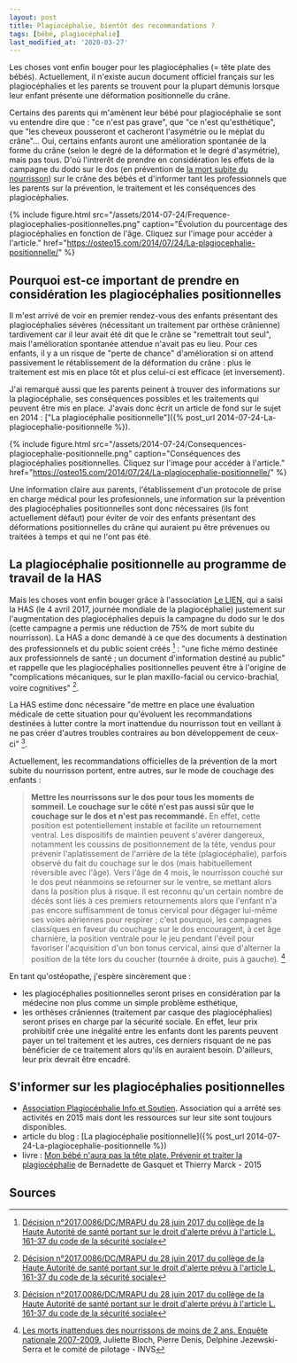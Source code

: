```yaml
---
layout: post
title: Plagiocéphalie, bientôt des recommandations ?
tags: [bébé, plagiocéphalie]
last_modified_at: '2020-03-27'
---
```


Les choses vont enfin bouger pour les plagiocéphalies (= tête plate des bébés). Actuellement, il n'existe aucun document officiel français sur les plagiocéphalies et les parents se trouvent pour la plupart démunis lorsque leur enfant présente une déformation positionnelle du crâne.

Certains des parents qui m'amènent leur bébé pour plagiocéphalie se sont vu entendre dire que : "ce n'est pas grave", que "ce n'est qu'esthétique", que "les cheveux pousseront et cacheront l'asymétrie ou le méplat du crâne"... Oui, certains enfants auront une amélioration spontanée de la forme du crâne (selon le degré de la déformation et le degré d'asymétrie), mais pas tous. D'où l'intrerêt de prendre en considération les effets de la campagne du dodo sur le dos (en prévention de [la mort subite du nourrisson](https://fr.wikipedia.org/wiki/Mort_subite_du_nourrisson)) sur le crâne des bébés et d'informer tant les professionnels que les parents sur la prévention, le traitement et les conséquences des plagiocéphalies.

{% include figure.html src="/assets/2014-07-24/Frequence-plagiocephalies-positionnelles.png" caption="Évolution du pourcentage des plagiocéphalies en fonction de l'âge. Cliquez sur l'image pour accéder à l'article." href="https://osteo15.com/2014/07/24/La-plagiocephalie-positionnelle/" %}

## Pourquoi est-ce important de prendre en considération les plagiocéphalies positionnelles

Il m'est arrivé de voir en premier rendez-vous des enfants présentant des plagiocéphalies sévères (nécessitant un traitement par orthèse crânienne) tardivement car il leur avait été dit que le crâne se "remettrait tout seul", mais l'amélioration spontanée attendue n'avait pas eu lieu. Pour ces enfants, il y a un risque de "perte de chance" d'amélioration si on attend passivement le rétablissement de la déformation du crâne : plus le traitement est mis en place tôt et plus celui-ci est efficace (et inversement).

J'ai remarqué aussi que les parents peinent à trouver des informations sur la plagiocéphalie, ses conséquences possibles et les traitements qui peuvent être mis en place. J'avais donc écrit un article de fond sur le sujet en 2014 : ["La plagiocéphalie positionnelle"]({% post_url 2014-07-24-La-plagiocephalie-positionnelle %}).

{% include figure.html src="/assets/2014-07-24/Consequences-plagiocephalie-positionnelle.png" caption="Conséquences des plagiocéphalies positionnelles. Cliquez sur l'image pour accéder à l'article." href="https://osteo15.com/2014/07/24/La-plagiocephalie-positionnelle/" %}

Une information claire aux parents, l'établissement d'un protocole de prise en charge médical pour les profesionnels, une information sur la prévention des plagiocéphalies positionnelles sont donc nécessaires (ils font actuellement défaut) pour éviter de voir des enfants présentant des déformations positionnelles du crâne qui auraient pu être prévenues ou traitées à temps et qui ne l'ont pas été.

## La plagiocéphalie positionnelle au programme de travail de la HAS

Mais les choses vont enfin bouger grâce à l'association [Le LIEN](http://lelien-association.fr/asso/?qui-sommes-nous), qui a saisi la HAS (le 4 avril 2017, journée mondiale de la plagiocéphalie) justement sur l'augmentation des plagiocéphalies depuis la campagne du dodo sur le dos (cette campagne a permis une réduction de 75% de mort subite du nourrisson). La HAS a donc demandé à ce que des documents à destination des professionnels et du public soient créés [^1] : "une fiche mémo destinée aux professionnels de santé ; un document d'information destiné au public" et rappelle que les plagiocéphalies positionnelles peuvent être à l'origine de "complications mécaniques, sur le plan maxillo-facial ou cervico-brachial, voire cognitives" [^1].

La HAS estime donc nécessaire "de mettre en place une évaluation médicale de cette situation pour qu'évoluent les recommandations destinées à lutter contre la mort inattendue du nourrisson tout en veillant à ne pas créer d'autres troubles contraires au bon développement de ceux-ci" [^1].

Actuellement, les recommandations officielles de la prévention de la mort subite du nourrisson portent, entre autres, sur le mode de couchage des enfants :

> **Mettre les nourrissons sur le dos pour tous les moments de sommeil. Le couchage sur le côté n'est pas aussi sûr que le couchage sur le dos et n'est pas recommandé.** En effet, cette position est potentiellement instable et facilite un retournement ventral. Les dispositifs de maintien peuvent s'avérer dangereux, notamment les coussins de positionnement de la tête, vendus pour prévenir l'aplatissement de l'arrière de la tête (plagiocéphalie), parfois observé du fait du couchage sur le dos (mais habituellement réversible avec l'âge). Vers l'âge de 4 mois, le nourrisson couché sur le dos peut néanmoins se retourner sur le ventre, se mettant alors dans la position plus à risque. Il est reconnu qu'un certain nombre de décès sont liés à ces premiers retournements alors que l'enfant n'a pas encore suffisamment de tonus cervical pour dégager lui-même ses voies aériennes pour respirer ; c'est pourquoi, les campagnes classiques en faveur du couchage sur le dos encouragent, à cet âge charnière, la position ventrale pour le jeu pendant l'éveil pour favoriser l'acquisition d'un bon tonus cervical, ainsi que d'alterner la position de la tête lors du coucher (tournée à droite, puis à gauche). [^2]

En tant qu'ostéopathe, j'espère sincèrement que :

- les plagiocéphalies positionnelles seront prises en considération par la médecine non plus comme un simple problème esthétique,
- les orthèses crâniennes (traitement par casque des plagiocéphalies) seront prises en charge par la sécurité sociale. En effet, leur prix prohibitif crée une inégalité entre les enfants dont les parents peuvent payer un tel traitement et les autres, ces derniers risquant de ne pas bénéficier de ce traitement alors qu'ils en auraient besoin. D'ailleurs, leur prix devrait être encadré.

## S'informer sur les plagiocéphalies positionnelles

- [Association Plagiocéphalie Info et Soutien](https://web.archive.org/web/20201003230829/http://association-plagiocephalie-info-et-soutien.fr/). Association qui a arrêté ses activités en 2015 mais dont les ressources sur leur site sont toujours disponibles.
- article du blog : [La plagiocéphalie positionnelle]({% post_url 2014-07-24-La-plagiocephalie-positionnelle %})
- livre : [Mon bébé n'aura pas la tête plate. Prévenir et traiter la plagiocéphalie](https://livre.fnac.com/a8194584/Dr-Bernadette-de-Gasquet-Mon-bebe-n-aura-pas-la-tete-plate) de Bernadette de Gasquet et Thierry Marck - 2015

## Sources

[^1]: [Décision n°2017.0086/DC/MRAPU du 28 juin 2017 du collège de la Haute Autorité de santé portant sur le droit d'alerte prévu à l'article L. 161-37 du code de la sécurité sociale](https://www.has-sante.fr/upload/docs/application/pdf/2017-07/dir33/dc_2017_0086_droit_d_alerte_le_lien_plagiocephalie_cd_2017_06_28_vd.pdf)
[^2]: [Les morts inattendues des nourrissons de moins de 2 ans. Enquête nationale 2007-2009.](https://www.santepubliquefrance.fr/view/content/463192/full/1/543874) Juliette Bloch, Pierre Denis, Delphine Jezewski-Serra et le comité de pilotage - INVS
